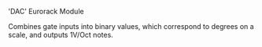 'DAC' Eurorack Module

Combines gate inputs into binary values, which correspond to degrees on a scale, and outputs 1V/Oct notes.

